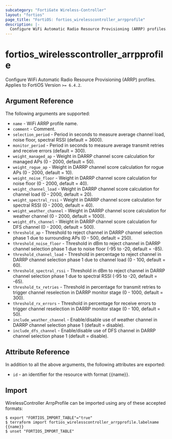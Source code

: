 ```yaml
---
subcategory: "FortiGate Wireless-Controller"
layout: "fortios"
page_title: "FortiOS: fortios_wirelesscontroller_arrpprofile"
description: |-
  Configure WiFi Automatic Radio Resource Provisioning (ARRP) profiles.
---
```


# fortios_wirelesscontroller_arrpprofile
Configure WiFi Automatic Radio Resource Provisioning (ARRP) profiles. Applies to FortiOS Version `>= 6.4.2`.

## Argument Reference

The following arguments are supported:

* `name` - WiFi ARRP profile name.
* `comment` - Comment.
* `selection_period` - Period in seconds to measure average channel load, noise floor, spectral RSSI (default = 3600).
* `monitor_period` - Period in seconds to measure average transmit retries and receive errors (default = 300).
* `weight_managed_ap` - Weight in DARRP channel score calculation for managed APs (0 - 2000, default = 50).
* `weight_rogue_ap` - Weight in DARRP channel score calculation for rogue APs (0 - 2000, default = 10).
* `weight_noise_floor` - Weight in DARRP channel score calculation for noise floor (0 - 2000, default = 40).
* `weight_channel_load` - Weight in DARRP channel score calculation for channel load (0 - 2000, default = 20).
* `weight_spectral_rssi` - Weight in DARRP channel score calculation for spectral RSSI (0 - 2000, default = 40).
* `weight_weather_channel` - Weight in DARRP channel score calculation for weather channel (0 - 2000, default = 1000).
* `weight_dfs_channel` - Weight in DARRP channel score calculation for DFS channel (0 - 2000, default = 500).
* `threshold_ap` - Threshold to reject channel in DARRP channel selection phase 1 due to surrounding APs (0 - 500, default = 250).
* `threshold_noise_floor` - Threshold in dBm to reject channel in DARRP channel selection phase 1 due to noise floor (-95 to -20, default = -85).
* `threshold_channel_load` - Threshold in percentage to reject channel in DARRP channel selection phase 1 due to channel load (0 - 100, default = 60).
* `threshold_spectral_rssi` - Threshold in dBm to reject channel in DARRP channel selection phase 1 due to spectral RSSI (-95 to -20, default = -65).
* `threshold_tx_retries` - Threshold in percentage for transmit retries to trigger channel reselection in DARRP monitor stage (0 - 1000, default = 300).
* `threshold_rx_errors` - Threshold in percentage for receive errors to trigger channel reselection in DARRP monitor stage (0 - 100, default = 50).
* `include_weather_channel` - Enable/disable use of weather channel in DARRP channel selection phase 1 (default = disable).
* `include_dfs_channel` - Enable/disable use of DFS channel in DARRP channel selection phase 1 (default = disable).


## Attribute Reference

In addition to all the above arguments, the following attributes are exported:
* `id` - an identifier for the resource with format {{name}}.

## Import

WirelessController ArrpProfile can be imported using any of these accepted formats:
```
$ export "FORTIOS_IMPORT_TABLE"="true"
$ terraform import fortios_wirelesscontroller_arrpprofile.labelname {{name}}
$ unset "FORTIOS_IMPORT_TABLE"
```
